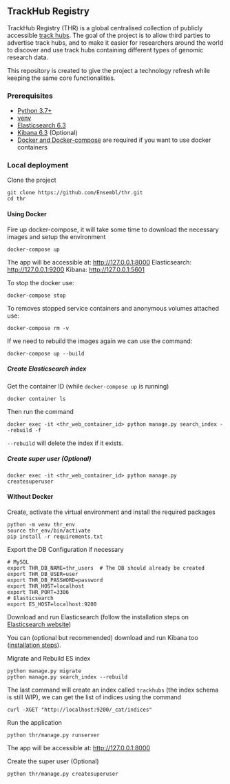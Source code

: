 ## TrackHub Registry

TrackHub Registry (THR) is a global centralised collection of publicly accessible [track hubs](http://genome.ucsc.edu/goldenPath/help/hgTrackHubHelp.html#Intro). The goal of the project is to allow third parties to advertise track hubs, and to make it easier for researchers around the world to discover and use track hubs containing different types of genomic research data.

This repository is created to give the project a technology refresh while keeping the same core functionalities.

### Prerequisites

* [Python 3.7+](https://www.python.org/downloads/)
* [venv](https://docs.python.org/3/library/venv.html)
* [Elasticsearch 6.3](https://www.elastic.co/downloads/past-releases/elasticsearch-6-3-0)
* [Kibana 6.3](https://www.elastic.co/downloads/past-releases/kibana-6-3-0) (Optional)
* [Docker and Docker-compose](https://www.docker.com/products/docker-desktop) are required if you want to use docker containers

### Local deployment

Clone the project

```shell script
git clone https://github.com/Ensembl/thr.git
cd thr
```

#### Using Docker

Fire up docker-compose, it will take some time to download the necessary images and setup the environment

```shell script
docker-compose up
```

The app will be accessible at: http://127.0.0.1:8000
Elasticsearch: http://127.0.0.1:9200
Kibana: http://127.0.0.1:5601

To stop the docker use:

```shell script
docker-compose stop
```

To removes stopped service containers and anonymous volumes attached use:

```shell script
docker-compose rm -v
```

If we need to rebuild the images again we can use the command:

```shell script
docker-compose up --build
```

##### Create Elasticsearch index

Get the container ID (while `docker-compose up` is running)

```shell script
docker container ls
```

Then run the command

```shell script
docker exec -it <thr_web_container_id> python manage.py search_index --rebuild -f
```

`--rebuild` will delete the index if it exists.

##### Create super user (Optional)

```shell script
docker exec -it <thr_web_container_id> python manage.py createsuperuser
```

#### Without Docker

Create, activate the virtual environment and install the required packages

```shell script
python -m venv thr_env
source thr_env/bin/activate
pip install -r requirements.txt
```

Export the DB Configuration if necessary

```shell script
# MySQL
export THR_DB_NAME=thr_users  # The DB should already be created
export THR_DB_USER=user
export THR_DB_PASSWORD=password
export THR_HOST=localhost
export THR_PORT=3306
# Elasticsearch
export ES_HOST=localhost:9200
```

Download and run Elasticsearch (follow the installation steps on [Elasticsearch website](https://www.elastic.co/downloads/elasticsearch))

You can (optional but recommended) download and run Kibana too ([installation steps](https://www.elastic.co/downloads/kibana)).

Migrate and Rebuild ES index

```shell script
python manage.py migrate
python manage.py search_index --rebuild
```

The last command will create an index called `trackhubs` (the index schema is still WIP), we can get the list of indices using the command

```shell script
curl -XGET "http://localhost:9200/_cat/indices"
```

Run the application

```shell script
python thr/manage.py runserver
```

The app will be accessible at: http://127.0.0.1:8000

Create the super user (Optional)

```shell script
python thr/manage.py createsuperuser
```


